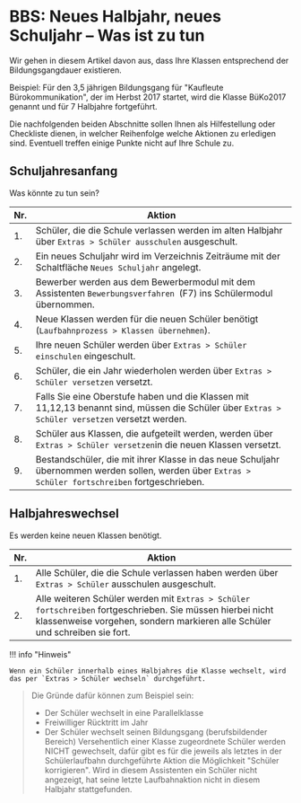 # BBS: Neues Halbjahr, neues Schuljahr – Was ist zu tun

Wir gehen in diesem Artikel davon aus, dass Ihre Klassen entsprechend der Bildungsgangdauer existieren. 

Beispiel: Für den 3,5 jährigen Bildungsgang für "Kaufleute Bürokommunikation", der im Herbst 2017 startet, wird die Klasse BüKo2017 genannt und für 7 Halbjahre fortgeführt.

Die nachfolgenden beiden Abschnitte sollen Ihnen als Hilfestellung oder Checkliste dienen, in welcher Reihenfolge welche Aktionen zu erledigen sind. Eventuell treffen einige Punkte nicht auf Ihre Schule zu.

## Schuljahresanfang

Was könnte zu tun sein?

| Nr. | Aktion                                   |
|-----|------------------------------------------|
| 1.  | Schüler, die die Schule verlassen werden im alten Halbjahr über `Extras > Schüler ausschulen` ausgeschult. |
| 2.  | Ein neues Schuljahr wird im Verzeichnis Zeiträume mit der Schaltfläche `Neues Schuljahr` angelegt. |
| 3.  | Bewerber werden aus dem Bewerbermodul mit dem Assistenten `Bewerbungsverfahren `(F7) ins Schülermodul übernommen. |
| 4.  | Neue Klassen werden für die neuen Schüler benötigt (`Laufbahnprozess > Klassen übernehmen`). |
| 5.  | Ihre neuen Schüler werden über `Extras > Schüler einschulen` eingeschult. |
| 6.  | Schüler, die ein Jahr wiederholen werden über `Extras > Schüler versetzen` versetzt. |
| 7.  | Falls Sie eine Oberstufe haben und die Klassen mit 11,12,13 benannt sind, müssen die Schüler über `Extras > Schüler versetzen` versetzt werden. |
| 8.  | Schüler aus Klassen, die aufgeteilt werden, werden über `Extras > Schüler versetzen`in die neuen Klassen versetzt. |
| 9.  | Bestandschüler, die mit ihrer Klasse in das neue Schuljahr übernommen werden sollen, werden über `Extras > Schüler fortschreiben` fortgeschrieben. |

## Halbjahreswechsel

Es werden keine neuen Klassen benötigt.

| Nr. | Aktion                                   |
|-----|------------------------------------------|
| 1.  | Alle Schüler, die die Schule verlassen haben werden über `Extras > Schüler` ausschulen ausgeschult. |
| 2.  | Alle weiteren Schüler werden mit `Extras > Schüler fortschreiben` fortgeschrieben. Sie müssen hierbei nicht klassenweise vorgehen, sondern markieren alle Schüler und schreiben sie fort. |

!!! info "Hinweis"

    Wenn ein Schüler innerhalb eines Halbjahres die Klasse wechselt, wird das per `Extras > Schüler wechseln` durchgeführt. 
> Die Gründe dafür können zum Beispiel sein:
>
> * Der Schüler wechselt in eine Parallelklasse
> * Freiwilliger Rücktritt im Jahr
> * Der Schüler wechselt seinen Bildungsgang (berufsbildender Bereich)
> Versehentlich einer Klasse zugeordnete Schüler werden NICHT gewechselt, dafür gibt es für die jeweils als letztes in der Schülerlaufbahn durchgeführte Aktion die Möglichkeit "Schüler korrigieren". Wird in diesem Assistenten ein Schüler nicht angezeigt, hat seine letzte Laufbahnaktion nicht in diesem Halbjahr stattgefunden. 
